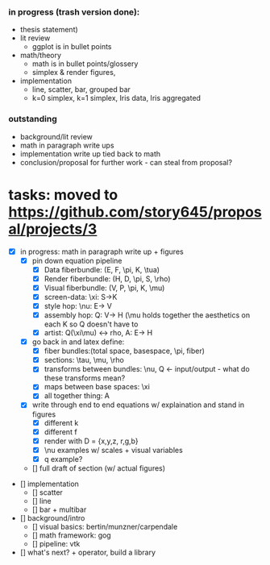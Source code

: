 ### in progress (trash version done):
 * thesis statement)
 * lit review 
    * ggplot is in bullet points
 * math/theory
    * math is in bullet points/glossery
    * simplex & render figures, 
 * implementation
    * line, scatter, bar, grouped bar
    * k=0 simplex, k=1 simplex, Iris data, Iris aggregated
 ### outstanding
 * background/lit review
 * math in paragraph write ups
 * implementation write up tied back to math
 * conclusion/proposal for further work - can steal from proposal?
        
# tasks: moved to https://github.com/story645/proposal/projects/3
- [x] in progress: math in paragraph write up + figures
    - [x] pin down equation pipeline
         - [x] Data fiberbundle: (E, F, \pi, K, \tua)
         - [x] Render fiberbundle: (H, D, \pi, S, \rho)
         - [x] Visual fiberbundle: (V, P, \pi, K, \mu)
         - [x] screen-data: \xi: S->K
         - [x] style hop: \nu: E-> V
         - [x] assembly hop: Q: V-> H (\mu holds together the aesthetics on each K so Q doesn't have to
         - [x] artist: Q(\xi\mu) <-> rho, A: E-> H    
    - [x] go back in and latex define:
         - [x] fiber bundles:(total space, basespace, \pi, fiber)
         - [x] sections: \tau, \mu, \rho
         - [x] transforms between bundles: \nu, Q <- input/output - what do these transforms mean?
         - [x] maps between base spaces: \xi
         - [x] all together thing: A
    - [x] write through end to end equations w/ explaination and stand in figures
         - [x] different k
         - [x] different f
         - [x] render with D = {x,y,z, r,g,b}
         - [x] \nu examples w/ scales + visual variables
         -[x] q example?
    - [] full draft of section (w/ actual figures)
- [] implementation 
    - [] scatter 
    - [] line
    - [] bar + multibar
- []  background/intro
   - [] visual basics: bertin/munzner/carpendale
   - [] math framework: gog
   - [] pipeline: vtk
- []  what's next? + operator, build a library


